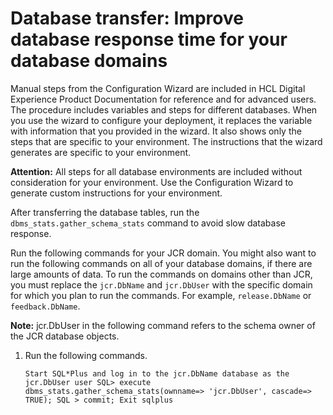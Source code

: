 # Database transfer: Improve database response time for your database domains

Manual steps from the Configuration Wizard are included in HCL Digital Experience Product Documentation for reference and for advanced users. The procedure includes variables and steps for different databases. When you use the wizard to configure your deployment, it replaces the variable with information that you provided in the wizard. It also shows only the steps that are specific to your environment. The instructions that the wizard generates are specific to your environment.

**Attention:** All steps for all database environments are included without consideration for your environment. Use the Configuration Wizard to generate custom instructions for your environment.

After transferring the database tables, run the `dbms_stats.gather_schema_stats` command to avoid slow database response.

Run the following commands for your JCR domain. You might also want to run the following commands on all of your database domains, if there are large amounts of data. To run the commands on domains other than JCR, you must replace the `jcr.DbName` and `jcr.DbUser` with the specific domain for which you plan to run the commands. For example, `release.DbName` or `feedback.DbName`.

**Note:** jcr.DbUser in the following command refers to the schema owner of the JCR database objects.

1.  Run the following commands.

    `Start SQL*Plus and log in to the jcr.DbName database as the jcr.DbUser user SQL> execute dbms_stats.gather_schema_stats(ownname=> 'jcr.DbUser', cascade=> TRUE); SQL > commit; Exit sqlplus`



